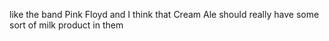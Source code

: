 like the band Pink Floyd and I think that Cream Ale should really have some sort of milk product in them